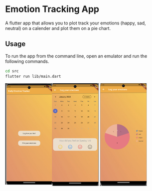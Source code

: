 # Emotion Tracking App
A flutter app that allows you to plot track your emotions (happy, sad, neutral) on a calender and plot them on a pie chart.

## Usage

To run the app from the command line, open an emulator and run the following commands.
```bash
cd src
flutter run lib/main.dart
```

<img align="left" src="Homescreen.png" width="150">
<img align="center" src="Calender.png" width="150">
<img align="center" src="Pie.png" width="150">
